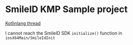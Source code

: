# SmileID KMP Sample project

[Kotlinlang thread](https://kotlinlang.slack.com/archives/C3PQML5NU/p1706395975558939)

I cannot reach the SmileID SDK `initialize()` function in `iosX64Main/SmileIdInit`


